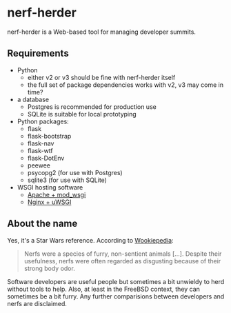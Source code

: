 # nerf-herder

nerf-herder is a Web-based tool for managing developer summits.

## Requirements

* Python
  * either v2 or v3 should be fine with nerf-herder itself
  * the full set of package dependencies works with v2, v3 may come in time?
* a database
  * Postgres is recommended for production use
  * SQLite is suitable for local prototyping
* Python packages:
  * flask
  * flask-bootstrap
  * flask-nav
  * flask-wtf
  * flask-DotEnv
  * peewee
  * psycopg2 (for use with Postgres)
  * sqlite3 (for use with SQLite)
* WSGI hosting software
  * [Apache + mod_wsgi](https://modwsgi.readthedocs.io/en/develop/)
  * [Nginx + uWSGI](https://www.digitalocean.com/community/tutorials/how-to-deploy-python-wsgi-applications-using-uwsgi-web-server-with-nginx)

## About the name

Yes, it's a Star Wars reference.
According to [Wookiepedia](http://starwars.wikia.com):

> Nerfs were a species of furry, non-sentient animals [...].
> Despite their usefulness, nerfs were often regarded as disgusting because of their strong body odor.

Software developers are useful people but sometimes a bit unwieldy to
herd without tools to help.
Also, at least in the FreeBSD context, they can sometimes be a bit furry.
Any further comparisions between developers and nerfs are disclaimed.
